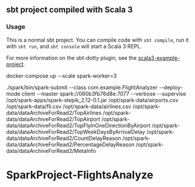 ## sbt project compiled with Scala 3

### Usage

This is a normal sbt project. You can compile code with `sbt compile`, run it with `sbt run`, and `sbt console` will start a Scala 3 REPL.

For more information on the sbt-dotty plugin, see the
[scala3-example-project](https://github.com/scala/scala3-example-project/blob/main/README.md).

docker-compose up --scale spark-worker=3

./spark/bin/spark-submit --class com.example.FlightAnalyzer --deploy-mode client --master spark://060b3fb76d8e:7077 --verbose --supervise /opt/spark-apps/spark-stepik_2.12-0.1.jar /opt/spark-data/airports.csv /opt/spark-data/fli.csv /opt/spark-data/airlines.csv /opt/spark-data/dataArchiveForRead2/TopAirlines /opt/spark-data/dataArchiveForRead2/TopAirport /opt/spark-data/dataArchiveForRead2/TopFlyInOneDirectionByAirport /opt/spark-data/dataArchiveForRead2/TopWeekDaysByArrivalDelay /opt/spark-data/dataArchiveForRead2/CountDelayReason /opt/spark-data/dataArchiveForRead2/PercentageDelayReason /opt/spark-data/dataArchiveForRead2/MetaInfo
# SparkProject-FlightsAnalyze
